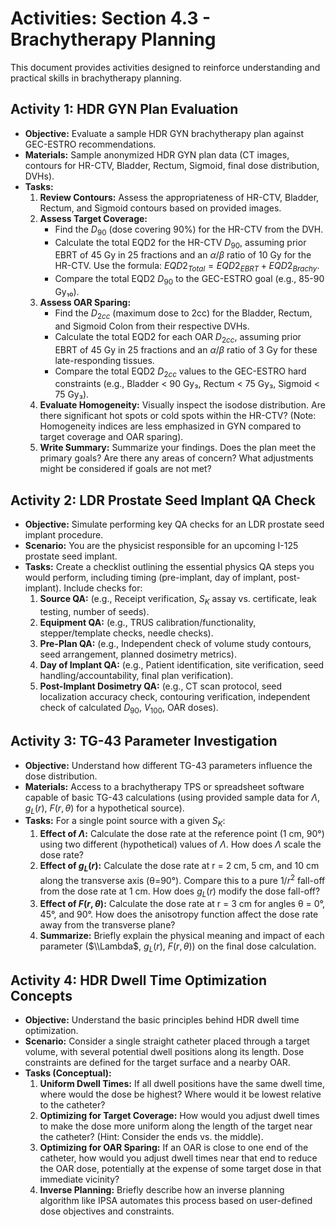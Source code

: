 # Activities: Section 4.3 - Brachytherapy Planning

This document provides activities designed to reinforce understanding and practical skills in brachytherapy planning.

## Activity 1: HDR GYN Plan Evaluation

*   **Objective:** Evaluate a sample HDR GYN brachytherapy plan against GEC-ESTRO recommendations.
*   **Materials:** Sample anonymized HDR GYN plan data (CT images, contours for HR-CTV, Bladder, Rectum, Sigmoid, final dose distribution, DVHs).
*   **Tasks:**
    1.  **Review Contours:** Assess the appropriateness of HR-CTV, Bladder, Rectum, and Sigmoid contours based on provided images.
    2.  **Assess Target Coverage:**
        *   Find the $D_{90}$ (dose covering 90%) for the HR-CTV from the DVH.
        *   Calculate the total EQD2 for the HR-CTV $D_{90}$, assuming prior EBRT of 45 Gy in 25 fractions and an $\alpha/\beta$ ratio of 10 Gy for the HR-CTV. Use the formula: $EQD2_{Total} = EQD2_{EBRT} + EQD2_{Brachy}$.
        *   Compare the total EQD2 $D_{90}$ to the GEC-ESTRO goal (e.g., 85-90 Gy₁₀).
    3.  **Assess OAR Sparing:**
        *   Find the $D_{2cc}$ (maximum dose to 2cc) for the Bladder, Rectum, and Sigmoid Colon from their respective DVHs.
        *   Calculate the total EQD2 for each OAR $D_{2cc}$, assuming prior EBRT of 45 Gy in 25 fractions and an $\alpha/\beta$ ratio of 3 Gy for these late-responding tissues.
        *   Compare the total EQD2 $D_{2cc}$ values to the GEC-ESTRO hard constraints (e.g., Bladder < 90 Gy₃, Rectum < 75 Gy₃, Sigmoid < 75 Gy₃).
    4.  **Evaluate Homogeneity:** Visually inspect the isodose distribution. Are there significant hot spots or cold spots within the HR-CTV? (Note: Homogeneity indices are less emphasized in GYN compared to target coverage and OAR sparing).
    5.  **Write Summary:** Summarize your findings. Does the plan meet the primary goals? Are there any areas of concern? What adjustments might be considered if goals are not met?

## Activity 2: LDR Prostate Seed Implant QA Check

*   **Objective:** Simulate performing key QA checks for an LDR prostate seed implant procedure.
*   **Scenario:** You are the physicist responsible for an upcoming I-125 prostate seed implant.
*   **Tasks:** Create a checklist outlining the essential physics QA steps you would perform, including timing (pre-implant, day of implant, post-implant). Include checks for:
    1.  **Source QA:** (e.g., Receipt verification, $S_K$ assay vs. certificate, leak testing, number of seeds).
    2.  **Equipment QA:** (e.g., TRUS calibration/functionality, stepper/template checks, needle checks).
    3.  **Pre-Plan QA:** (e.g., Independent check of volume study contours, seed arrangement, planned dosimetry metrics).
    4.  **Day of Implant QA:** (e.g., Patient identification, site verification, seed handling/accountability, final plan verification).
    5.  **Post-Implant Dosimetry QA:** (e.g., CT scan protocol, seed localization accuracy check, contouring verification, independent check of calculated $D_{90}$, $V_{100}$, OAR doses).

## Activity 3: TG-43 Parameter Investigation

*   **Objective:** Understand how different TG-43 parameters influence the dose distribution.
*   **Materials:** Access to a brachytherapy TPS or spreadsheet software capable of basic TG-43 calculations (using provided sample data for $\Lambda$, $g_L(r)$, $F(r, \theta)$ for a hypothetical source).
*   **Tasks:** For a single point source with a given $S_K$:
    1.  **Effect of $\Lambda$:** Calculate the dose rate at the reference point (1 cm, 90°) using two different (hypothetical) values of $\Lambda$. How does $\Lambda$ scale the dose rate?
    2.  **Effect of $g_L(r)$:** Calculate the dose rate at r = 2 cm, 5 cm, and 10 cm along the transverse axis (θ=90°). Compare this to a pure $1/r^2$ fall-off from the dose rate at 1 cm. How does $g_L(r)$ modify the dose fall-off?
    3.  **Effect of $F(r, \theta)$:** Calculate the dose rate at r = 3 cm for angles θ = 0°, 45°, and 90°. How does the anisotropy function affect the dose rate away from the transverse plane?
    4.  **Summarize:** Briefly explain the physical meaning and impact of each parameter ($\\Lambda$, $g_L(r)$, $F(r, \theta)$) on the final dose calculation.

## Activity 4: HDR Dwell Time Optimization Concepts

*   **Objective:** Understand the basic principles behind HDR dwell time optimization.
*   **Scenario:** Consider a single straight catheter placed through a target volume, with several potential dwell positions along its length. Dose constraints are defined for the target surface and a nearby OAR.
*   **Tasks (Conceptual):**
    1.  **Uniform Dwell Times:** If all dwell positions have the same dwell time, where would the dose be highest? Where would it be lowest relative to the catheter?
    2.  **Optimizing for Target Coverage:** How would you adjust dwell times to make the dose more uniform along the length of the target near the catheter? (Hint: Consider the ends vs. the middle).
    3.  **Optimizing for OAR Sparing:** If an OAR is close to one end of the catheter, how would you adjust dwell times near that end to reduce the OAR dose, potentially at the expense of some target dose in that immediate vicinity?
    4.  **Inverse Planning:** Briefly describe how an inverse planning algorithm like IPSA automates this process based on user-defined dose objectives and constraints.


